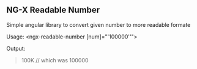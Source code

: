 ## NG-X Readable Number

Simple angular library to convert given number to more readable formate

Usage:
<ngx-readable-number [num]="'100000''"></ngx-readable-number>

Output:
> 100K // which was 100000

